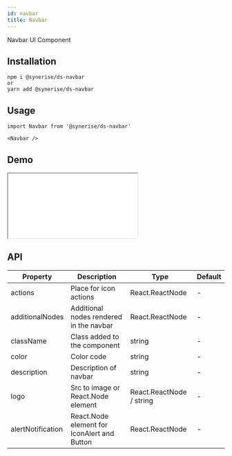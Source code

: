 ```yaml
---
id: navbar
title: Navbar
---
```


Navbar UI Component

## Installation

```
npm i @synerise/ds-navbar
or
yarn add @synerise/ds-navbar
```

## Usage

```
import Navbar from '@synerise/ds-navbar'

<Navbar />

```

## Demo

<iframe src="/storybook-static/iframe.html?id=components-navbar--default"></iframe>

## API

| Property          | Description                                 | Type                     | Default |
| ----------------- | ------------------------------------------- | ------------------------ | ------- |
| actions           | Place for icon actions                      | React.ReactNode          | -       |
| additionalNodes   | Additional nodes rendered in the navbar     | React.ReactNode          | -       |
| className         | Class added to the component                | string                   | -       |
| color             | Color code                                  | string                   | -       |
| description       | Description of navbar                       | string                   | -       |
| logo              | Src to image or React.Node element          | React.ReactNode / string | -       |
| alertNotification | React.Node element for IconAlert and Button | React.ReactNode          | -       |


